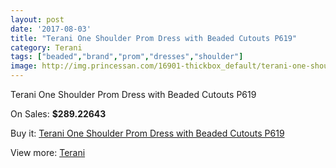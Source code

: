 ```yaml
---
layout: post
date: '2017-08-03'
title: "Terani One Shoulder Prom Dress with Beaded Cutouts P619"
category: Terani
tags: ["beaded","brand","prom","dresses","shoulder"]
image: http://img.princessan.com/16901-thickbox_default/terani-one-shoulder-prom-dress-with-beaded-cutouts-p619.jpg
---
```

Terani One Shoulder Prom Dress with Beaded Cutouts P619

On Sales: **$289.22643**
<a href="https://www.princessan.com/en/terani/7991-terani-one-shoulder-prom-dress-with-beaded-cutouts-p619.html"><amp-img layout="responsive" width="600" height="600" src="//img.princessan.com/16901-thickbox_default/terani-one-shoulder-prom-dress-with-beaded-cutouts-p619.jpg" alt="Terani One Shoulder Prom Dress with Beaded Cutouts P619 0" /></a>
<a href="https://www.princessan.com/en/terani/7991-terani-one-shoulder-prom-dress-with-beaded-cutouts-p619.html"><amp-img layout="responsive" width="600" height="600" src="//img.princessan.com/16902-thickbox_default/terani-one-shoulder-prom-dress-with-beaded-cutouts-p619.jpg" alt="Terani One Shoulder Prom Dress with Beaded Cutouts P619 1" /></a>

Buy it: [Terani One Shoulder Prom Dress with Beaded Cutouts P619](https://www.princessan.com/en/terani/7991-terani-one-shoulder-prom-dress-with-beaded-cutouts-p619.html "Terani One Shoulder Prom Dress with Beaded Cutouts P619")

View more: [Terani](https://www.princessan.com/en/64-terani "Terani")